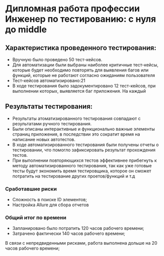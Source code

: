 # Дипломная работа профессии Инженер по тестированию: с нуля до middle

## Характеристика проведенного тестирования:

* Вручную было проведено 50 тест-кейсов.
* Для автоматизации были выбраны наиболее критичные тест-кейсы, которые будет необходимо повторять
  для выявления багов или функций, которые не работают согласно ожиданиям пользователя
* Тест-кейсов автоматизировано:21
* В ходе тестирования было задокументировано 12 тест-кейсов, при выполнении которых, выявляется баг
  приложения. На каждый

## Результаты тестирования:

* Результаты атоматизированного тестирования совпадают с результатами ручного тестирования.
* Были описаны интерактивные и функционально важные элементы страниц приложения, в последствии это
  сократит время на написание новых автотестов.
* В ходе автоматизированного тестирования были получены отчеты о тестировании, что помогло
  зафиксировать результат прохождения тестов.
* При выполнении повторяющихся тестов эффективнее прибегнуть к методу автоматизированного
  тестирования, так как уже готовые тесты будут экономить время тестировщика, которое он сможет
  потратить на тестирование других проетов/функций и т.д

### Сработавшие риски

- Сложность в поиске ID элементов;
- Настройка Allure для сбора отчетов

### Общий итог по времени

- Запланировано было потратить 120 часов рабочего времени;
- Затрачено фактически 140 часов рабочего времени;

В связи с непредвиденными рисками, работа выполнена дольше на 20 часов рабочего времени;
